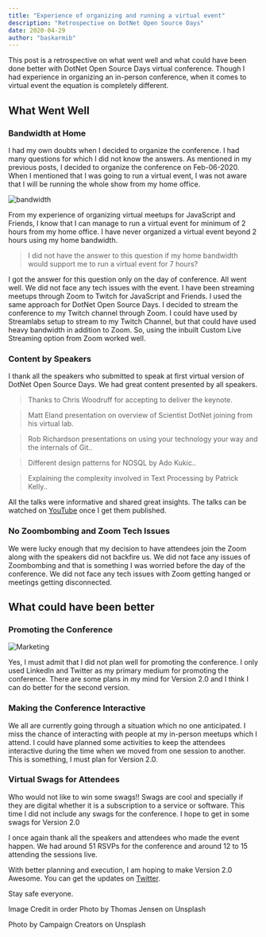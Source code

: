 ```yaml
---
title: "Experience of organizing and running a virtual event"
description: "Retrospective on DotNet Open Source Days"
date: 2020-04-29
author: "baskarmib"
---
```


This post is a retrospective on what went well and what could have been done better with DotNet Open Source Days virtual conference. 
Though I had experience in organizing an in-person conference, when it comes to virtual event the equation is completely different. 

## What Went Well

### Bandwidth at Home

I had my own doubts when I decided to organize the conference. I had many questions for which I did not know the answers.  As mentioned in my previous posts, I decided to organize the conference on Feb-06-2020. When I mentioned that I was going to run a virtual event, I was not aware that I will be running the whole show from my home office. 


<div class="card-image has-text-centered">
<img src="./assets/static/bandwidth.42db587.53c23ed8e6ac4dcaeb9219e2dac888bc.jpg?width=1000&height=300&position=centre&fit=cover&key=0ebf569" alt="bandwidth" />
</div>


From my experience of organizing virtual meetups for JavaScript and Friends, I know that I can manage to run a virtual event for minimum of 2 hours from my home office. I have never organized a virtual event beyond 2 hours using my home bandwidth. 

> I did not have the answer to this question if my home bandwidth would support me to run a virtual event for 7 hours?

I got the answer for this question only on the day of conference. All went well. We did not face any tech issues with the event.  I have been streaming meetups through Zoom to Twitch for JavaScript and Friends. I used the same approach for DotNet Open Source Days. I decided to stream the conference to my Twitch channel through Zoom.  I could have used by Streamlabs setup to stream to my Twitch Channel, but that could have used heavy bandwidth in addition to Zoom. So, using the inbuilt Custom Live Streaming option from Zoom worked well. 

### Content by Speakers

I thank all the speakers who submitted to speak at first virtual version of DotNet Open Source Days. We had great content presented by all speakers. 

> Thanks to Chris Woodruff for accepting to deliver the keynote.

> Matt Eland presentation on overview of Scientist DotNet joining from his virtual lab.

> Rob Richardson presentations on using your technology your way and the internals of Git..

> Different design patterns for NOSQL by Ado Kukic..

> Explaining the complexity involved in Text Processing by Patrick Kelly..

All the talks were informative and shared great insights. The talks can be watched on [YouTube](https://www.youtube.com/user/baskarmib/videos?view_as=subscriber) once I get them published.

### No Zoombombing and Zoom Tech Issues

We were lucky enough that my decision to have attendees join the Zoom along with the speakers did not backfire us. We did not face any issues of Zoombombing and that is something I was worried before the day of the conference. We did not face any tech issues with Zoom getting hanged or meetings getting disconnected.

## What could have been better

### Promoting the Conference


<div class="card-image has-text-centered">
<img src="./assets/static/content/posts/2020/04/campaign.jpg?width=1000&height=300&position=centre&fit=cover&key=0ebf569" alt="Marketing" />
</div>


Yes, I must admit that I did not plan well for promoting the conference. I only used LinkedIn and Twitter as my primary medium for promoting the conference. There are some plans in my mind for Version 2.0 and I think I can do better for the second version.  

### Making the Conference Interactive

We all are currently going through a situation which no one anticipated. I miss the chance of interacting with people at my in-person meetups which I attend. I could have planned some activities to keep the attendees interactive during the time when we moved from one session to another. This is something, I must plan for Version 2.0.

### Virtual Swags for Attendees

Who would not like to win some swags!! Swags are cool and specially if they are digital whether it is a subscription to a service or software. This time I did not include any swags for the conference. I hope to get in some swags for Version 2.0

I once again thank all the speakers and attendees who made the event happen. We had around 51 RSVPs for the conference and around 12 to 15 attending the sessions live. 

With better planning and execution, I am hoping to make Version 2.0 Awesome. You can get the updates on [Twitter](https://twitter.com/dotnetopensour1).

Stay safe everyone.

Image Credit in order
Photo by Thomas Jensen on Unsplash

Photo by Campaign Creators on Unsplash
